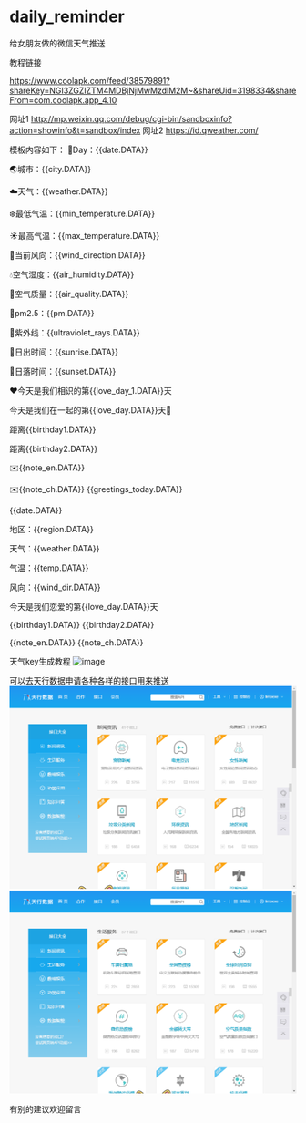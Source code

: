# daily_reminder
给女朋友做的微信天气推送

教程链接

https://www.coolapk.com/feed/38579891?shareKey=NGI3ZGZlZTM4MDBjNjMwMzdlM2M~&shareUid=3198334&shareFrom=com.coolapk.app_4.10




网址1   http://mp.weixin.qq.com/debug/cgi-bin/sandboxinfo?action=showinfo&t=sandbox/index
网址2   https://id.qweather.com/


模板内容如下：
📆Day：{{date.DATA}} 

🌏城市：{{city.DATA}} 

☁️天气：{{weather.DATA}} 

❄️最低气温：{{min_temperature.DATA}} 

☀️最高气温：{{max_temperature.DATA}} 

🍃当前风向：{{wind_direction.DATA}} 

💧空气湿度：{{air_humidity.DATA}} 

💨空气质量：{{air_quality.DATA}} 

🌲pm2.5：{{pm.DATA}} 

🔅紫外线：{{ultraviolet_rays.DATA}} 

🌄日出时间：{{sunrise.DATA}} 

🌇日落时间：{{sunset.DATA}} 

❤️今天是我们相识的第{{love_day_1.DATA}}天 

今天是我们在一起的第{{love_day.DATA}}天💞 

距离{{birthday1.DATA}} 

距离{{birthday2.DATA}} 

✉️{{note_en.DATA}} 

✉️{{note_ch.DATA}} {{greetings_today.DATA}}

{{date.DATA}} 

地区：{{region.DATA}} 

天气：{{weather.DATA}} 

气温：{{temp.DATA}} 

风向：{{wind_dir.DATA}} 

今天是我们恋爱的第{{love_day.DATA}}天 

{{birthday1.DATA}} 
{{birthday2.DATA}}


{{note_en.DATA}} 
{{note_ch.DATA}}


天气key生成教程
![image](https://raw.githubusercontent.com/limoest/daily_reminder/main/%E5%92%8C%E9%A3%8E%E5%A4%A9%E6%B0%94key%E7%94%9F%E6%88%90.png)


可以去天行数据申请各种各样的接口用来推送  
![image](https://raw.githubusercontent.com/limoest/daily_reminder/main/others/Snipaste_2022-08-24_12-13-19.png)
![image](https://raw.githubusercontent.com/limoest/daily_reminder/main/others/Snipaste.png)



有别的建议欢迎留言
